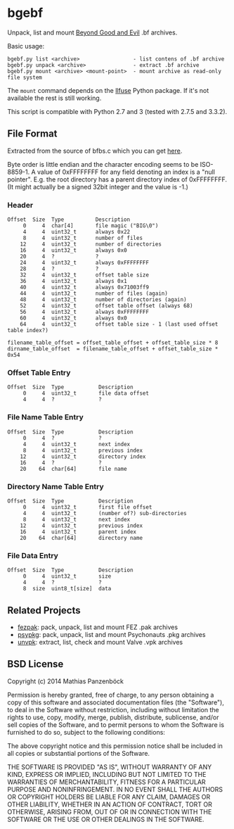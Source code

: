 bgebf
=====

Unpack, list and mount [Beyond Good and Evil](http://ubi.com/US/Games/Info.aspx?pId=9680)
.bf archives.

Basic usage:

	bgebf.py list <archive>                 - list contens of .bf archive
	bgebf.py unpack <archive>               - extract .bf archive
	bgebf.py mount <archive> <mount-point>  - mount archive as read-only file system

The `mount` command depends on the [llfuse](https://code.google.com/p/python-llfuse/)
Python package. If it's not available the rest is still working.

This script is compatible with Python 2.7 and 3 (tested with 2.7.5 and 3.3.2).

File Format
-----------

Extracted from the source of bfbs.c which you can get [here](http://hcs64.com/vgm_ripping.html).

Byte order is little endian and the character encoding seems to be ISO-8859-1.
A value of 0xFFFFFFFF for any field denoting an index is a "null pointer". E.g.
the root directory has a parent directory index of 0xFFFFFFFF. (It might actually
be a signed 32bit integer and the value is -1.)

### Header

	Offset  Size  Type          Description
	     0     4  char[4]       file magic ("BIG\0")
	     4     4  uint32_t      always 0x22
	     8     4  uint32_t      number of files
	    12     4  uint32_t      number of directories
	    16     4  uint32_t      always 0x0
	    20     4  ?             ?
	    24     4  uint32_t      always 0xFFFFFFFF
	    28     4  ?             ?
	    32     4  uint32_t      offset table size
	    36     4  uint32_t      always 0x1
	    40     4  uint32_t      always 0x71003ff9
	    44     4  uint32_t      number of files (again)
	    48     4  uint32_t      number of directories (again)
	    52     4  uint32_t      offset table offset (always 68)
	    56     4  uint32_t      always 0xFFFFFFFF
	    60     4  uint32_t      always 0x0
	    64     4  uint32_t      offset table size - 1 (last used offset table index?)

	filename_table_offset = offset_table_offset + offset_table_size * 8
	dirname_table_offset  = filename_table_offset + offset_table_size * 0x54

### Offset Table Entry

	Offset  Size  Type           Description
	     0     4  uint32_t       file data offset
	     4     4  ?              ?

### File Name Table Entry

	Offset  Size  Type           Description
	     0     4  ?              ?
	     4     4  uint32_t       next index
	     8     4  uint32_t       previous index
	    12     4  uint32_t       directory index
	    16     4  ?              ?
	    20    64  char[64]       file name

### Directory Name Table Entry

	Offset  Size  Type           Description
	     0     4  uint32_t       first file offset
	     4     4  uint32_t       (number of?) sub-directories
	     8     4  uint32_t       next index
	    12     4  uint32_t       previous index
	    16     4  uint32_t       parent index
	    20    64  char[64]       directory name

### File Data Entry

	Offset  Size  Type           Description
	     0     4  uint32_t       size
	     4     4  ?              ?
	     8  size  uint8_t[size]  data
		 
Related Projects
----------------

 * [fezpak](https://github.com/panzi/fezpak): pack, unpack, list and mount FEZ .pak archives
 * [psypkg](https://github.com/panzi/psypkg): pack, unpack, list and mount Psychonauts .pkg archives
 * [unvpk](https://bitbucket.org/panzi/unvpk): extract, list, check and mount Valve .vpk archives

BSD License
-----------
Copyright (c) 2014 Mathias Panzenböck

Permission is hereby granted, free of charge, to any person obtaining a copy
of this software and associated documentation files (the "Software"), to deal
in the Software without restriction, including without limitation the rights
to use, copy, modify, merge, publish, distribute, sublicense, and/or sell
copies of the Software, and to permit persons to whom the Software is
furnished to do so, subject to the following conditions:

The above copyright notice and this permission notice shall be included in
all copies or substantial portions of the Software.

THE SOFTWARE IS PROVIDED "AS IS", WITHOUT WARRANTY OF ANY KIND, EXPRESS OR
IMPLIED, INCLUDING BUT NOT LIMITED TO THE WARRANTIES OF MERCHANTABILITY,
FITNESS FOR A PARTICULAR PURPOSE AND NONINFRINGEMENT. IN NO EVENT SHALL THE
AUTHORS OR COPYRIGHT HOLDERS BE LIABLE FOR ANY CLAIM, DAMAGES OR OTHER
LIABILITY, WHETHER IN AN ACTION OF CONTRACT, TORT OR OTHERWISE, ARISING FROM,
OUT OF OR IN CONNECTION WITH THE SOFTWARE OR THE USE OR OTHER DEALINGS IN
THE SOFTWARE.
